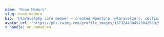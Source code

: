 ```yaml
---
name: 'Nuno Maduro'
slug: nuno-maduro
bio: '@laravelphp core member — created @pestphp, @laravelzero, collision, larastan, pint, @openai for php, @phpinsights, termwind, and more. All views are my own.'
avatar_url: 'https://pbs.twimg.com/profile_images/1573244584943042560/9Mq8p_QH_200x200.jpg'
x_handle: enunomaduro
---
```

